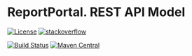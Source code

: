 # ReportPortal. REST API Model

[![License](https://img.shields.io/badge/License-Apache%202.0-blue.svg)](https://opensource.org/licenses/Apache-2.0)
[![stackoverflow](https://img.shields.io/badge/reportportal-stackoverflow-orange.svg?style=flat)](http://stackoverflow.com/questions/tagged/reportportal)

[![Build Status](https://travis-ci.org/reportportal/commons-model.svg?branch=master)](https://travis-ci.org/reportportal/commons-model)
[![Maven Central](https://img.shields.io/maven-central/v/com.epam.reportportal/commons-model.svg?label=Maven%20Central)](https://search.maven.org/search?q=g:%22com.epam.reportportal%22%20AND%20a:%22commons-model%22)
